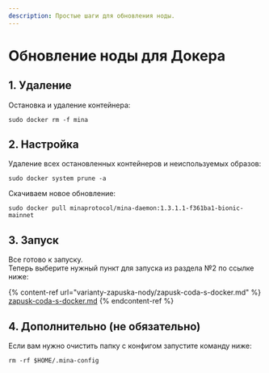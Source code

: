 ```yaml
---
description: Простые шаги для обновления ноды.
---
```


# Обновление ноды для Докера

## 1. Удаление

Остановка и удаление контейнера:

```
sudo docker rm -f mina
```

## 2. Настройка

Удаление всех остановленных контейнеров и неиспользуемых образов:

```
sudo docker system prune -a
```

Скачиваем новое обновление:&#x20;

```
sudo docker pull minaprotocol/mina-daemon:1.3.1.1-f361ba1-bionic-mainnet
```

## 3. Запуск

Все готово к запуску. \
Теперь выберите нужный пункт для запуска из раздела №2 по ссылке ниже:

{% content-ref url="varianty-zapuska-nody/zapusk-coda-s-docker.md" %}
[zapusk-coda-s-docker.md](varianty-zapuska-nody/zapusk-coda-s-docker.md)
{% endcontent-ref %}

## 4. Дополнительно (не обязательно)

Если вам нужно очистить папку с конфигом запустите команду ниже:

```
rm -rf $HOME/.mina-config
```
